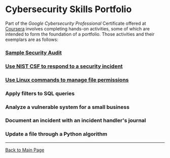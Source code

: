 # Cybersecurity Skills Portfolio

Part of the *Google Cybersecurity Professional* Certificate offered at [Coursera](https://www.coursera.org/) involves completing hands-on activities, some of which are intended to form the foundation of a portfolio. Those activities and their exemplars are as follows:

### [Sample Security Audit](https://github.com/mithbarazak/mithbarazak.github.io/tree/main/sample-security-audit)

### [Use NIST CSF to respond to a security incident](https://github.com/mithbarazak/mithbarazak.github.io/tree/main/use-NIST-CSF)

### [Use Linux commands to manage file permissions](https://github.com/mithbarazak/mithbarazak.github.io/tree/main/manage-linux-permissions)

### Apply filters to SQL queries

### Analyze a vulnerable system for a small business

### Document an incident with an incident handler's journal

### Update a file through a Python algorithm

---

[Back to Main Page](https://mithbarazak.github.io/)
